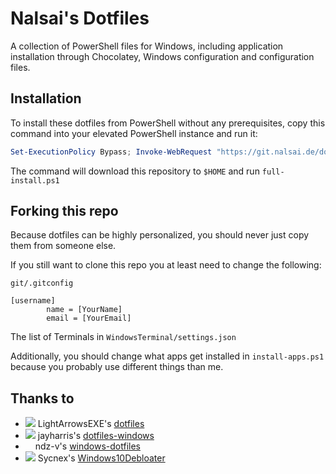 # Nalsai's Dotfiles

A collection of PowerShell files for Windows, including application installation through Chocolatey, Windows configuration and configuration files.

## Installation

To install these dotfiles from PowerShell without any prerequisites, copy this command into your elevated PowerShell instance and run it:

```ps1
Set-ExecutionPolicy Bypass; Invoke-WebRequest "https://git.nalsai.de/dotfiles/archive/master.zip" -OutFile "$HOME\dotfiles.zip"; Expand-Archive -Path dotfiles.zip  -DestinationPath "$HOME" -Force; Rename-Item -Path "$HOME\dotfiles-master" -NewName "$HOME\dotfiles"; Remove-Item dotfiles.zip; Invoke-Expression -Command "$HOME\dotfiles\full-install.ps1"
```

The command will download this repository to `$HOME` and run `full-install.ps1`

## Forking this repo

Because dotfiles can be highly personalized, you should never just copy them from someone else.

If you still want to clone this repo you at least need to change the following:

`git/.gitconfig`

```gitconfig
[username]
        name = [YourName]
        email = [YourEmail]
```

The list of Terminals in `WindowsTerminal/settings.json`

Additionally, you should change what apps get installed in `install-apps.ps1` because you probably use different things than me.

## Thanks to

- ![](https://avatars.githubusercontent.com/LightArrowsEXE?s=12) 
LightArrowsEXE's [dotfiles](https://github.com/LightArrowsEXE/dotfiles)
- ![](https://avatars.githubusercontent.com/jayharris?s=12) 
jayharris's [dotfiles-windows](https://github.com/jayharris/dotfiles-windows)
- <img src="https://avatars.githubusercontent.com/ndz-v?s=12" width="12"> ndz-v's [windows-dotfiles](https://github.com/ndz-v/windows-dotfiles)
- ![](https://avatars.githubusercontent.com/Sycnex?s=12) 
Sycnex's [Windows10Debloater](https://github.com/Sycnex/Windows10Debloater)
